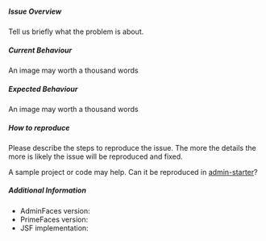 ##### Issue Overview

Tell us briefly what the problem is about.

##### Current Behaviour

An image may worth a thousand words

##### Expected Behaviour

An image may worth a thousand words

##### How to reproduce  

Please describe the steps to reproduce the issue. The more the details the more is likely the issue will be reproduced and fixed.

A sample project or code may help. Can it be reproduced in [admin-starter](https://github.com/adminfaces/admin-starter)?

##### Additional Information

* AdminFaces version:  
* PrimeFaces version: 
* JSF implementation: 